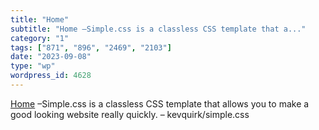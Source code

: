 ```yaml
---
title: "Home"
subtitle: "Home –Simple.css is a classless CSS template that a..."
category: "1"
tags: ["871", "896", "2469", "2103"]
date: "2023-09-08"
type: "wp"
wordpress_id: 4628
---
```

[ Home]( https://github.com/kevquirk/simple.css/wiki) –Simple.css is a classless CSS template that allows you to make a good looking website really quickly. – kevquirk/simple.css